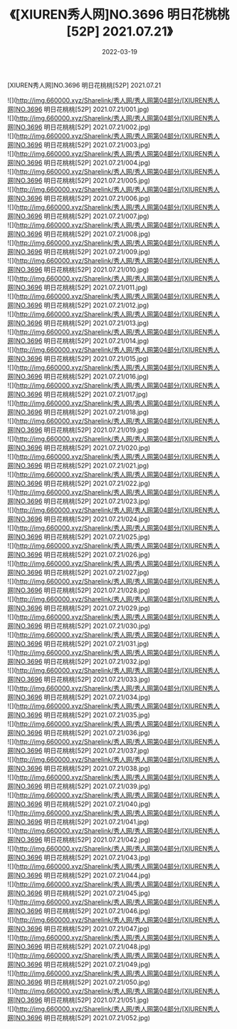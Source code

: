 ﻿---
layout: post
title:  《[XIUREN秀人网]NO.3696 明日花桃桃[52P] 2021.07.21》
date:   2022-03-19
img: http://img.660000.xyz/Sharelink/秀人网/秀人网第04部分/[XIUREN秀人网]NO.3696 明日花桃桃[52P] 2021.07.21/000.jpg
categories: [美女, 清纯, 唯美]
---

[XIUREN秀人网]NO.3696 明日花桃桃[52P] 2021.07.21

 ![](http://img.660000.xyz/Sharelink/秀人网/秀人网第04部分/[XIUREN秀人网]NO.3696 明日花桃桃[52P] 2021.07.21/001.jpg) <br>![](http://img.660000.xyz/Sharelink/秀人网/秀人网第04部分/[XIUREN秀人网]NO.3696 明日花桃桃[52P] 2021.07.21/002.jpg) <br>![](http://img.660000.xyz/Sharelink/秀人网/秀人网第04部分/[XIUREN秀人网]NO.3696 明日花桃桃[52P] 2021.07.21/003.jpg) <br>![](http://img.660000.xyz/Sharelink/秀人网/秀人网第04部分/[XIUREN秀人网]NO.3696 明日花桃桃[52P] 2021.07.21/004.jpg) <br>![](http://img.660000.xyz/Sharelink/秀人网/秀人网第04部分/[XIUREN秀人网]NO.3696 明日花桃桃[52P] 2021.07.21/005.jpg) <br>![](http://img.660000.xyz/Sharelink/秀人网/秀人网第04部分/[XIUREN秀人网]NO.3696 明日花桃桃[52P] 2021.07.21/006.jpg) <br>![](http://img.660000.xyz/Sharelink/秀人网/秀人网第04部分/[XIUREN秀人网]NO.3696 明日花桃桃[52P] 2021.07.21/007.jpg) <br>![](http://img.660000.xyz/Sharelink/秀人网/秀人网第04部分/[XIUREN秀人网]NO.3696 明日花桃桃[52P] 2021.07.21/008.jpg) <br>![](http://img.660000.xyz/Sharelink/秀人网/秀人网第04部分/[XIUREN秀人网]NO.3696 明日花桃桃[52P] 2021.07.21/009.jpg) <br>![](http://img.660000.xyz/Sharelink/秀人网/秀人网第04部分/[XIUREN秀人网]NO.3696 明日花桃桃[52P] 2021.07.21/010.jpg) <br>![](http://img.660000.xyz/Sharelink/秀人网/秀人网第04部分/[XIUREN秀人网]NO.3696 明日花桃桃[52P] 2021.07.21/011.jpg) <br>![](http://img.660000.xyz/Sharelink/秀人网/秀人网第04部分/[XIUREN秀人网]NO.3696 明日花桃桃[52P] 2021.07.21/012.jpg) <br>![](http://img.660000.xyz/Sharelink/秀人网/秀人网第04部分/[XIUREN秀人网]NO.3696 明日花桃桃[52P] 2021.07.21/013.jpg) <br>![](http://img.660000.xyz/Sharelink/秀人网/秀人网第04部分/[XIUREN秀人网]NO.3696 明日花桃桃[52P] 2021.07.21/014.jpg) <br>![](http://img.660000.xyz/Sharelink/秀人网/秀人网第04部分/[XIUREN秀人网]NO.3696 明日花桃桃[52P] 2021.07.21/015.jpg) <br>![](http://img.660000.xyz/Sharelink/秀人网/秀人网第04部分/[XIUREN秀人网]NO.3696 明日花桃桃[52P] 2021.07.21/016.jpg) <br>![](http://img.660000.xyz/Sharelink/秀人网/秀人网第04部分/[XIUREN秀人网]NO.3696 明日花桃桃[52P] 2021.07.21/017.jpg) <br>![](http://img.660000.xyz/Sharelink/秀人网/秀人网第04部分/[XIUREN秀人网]NO.3696 明日花桃桃[52P] 2021.07.21/018.jpg) <br>![](http://img.660000.xyz/Sharelink/秀人网/秀人网第04部分/[XIUREN秀人网]NO.3696 明日花桃桃[52P] 2021.07.21/019.jpg) <br>![](http://img.660000.xyz/Sharelink/秀人网/秀人网第04部分/[XIUREN秀人网]NO.3696 明日花桃桃[52P] 2021.07.21/020.jpg) <br>![](http://img.660000.xyz/Sharelink/秀人网/秀人网第04部分/[XIUREN秀人网]NO.3696 明日花桃桃[52P] 2021.07.21/021.jpg) <br>![](http://img.660000.xyz/Sharelink/秀人网/秀人网第04部分/[XIUREN秀人网]NO.3696 明日花桃桃[52P] 2021.07.21/022.jpg) <br>![](http://img.660000.xyz/Sharelink/秀人网/秀人网第04部分/[XIUREN秀人网]NO.3696 明日花桃桃[52P] 2021.07.21/023.jpg) <br>![](http://img.660000.xyz/Sharelink/秀人网/秀人网第04部分/[XIUREN秀人网]NO.3696 明日花桃桃[52P] 2021.07.21/024.jpg) <br>![](http://img.660000.xyz/Sharelink/秀人网/秀人网第04部分/[XIUREN秀人网]NO.3696 明日花桃桃[52P] 2021.07.21/025.jpg) <br>![](http://img.660000.xyz/Sharelink/秀人网/秀人网第04部分/[XIUREN秀人网]NO.3696 明日花桃桃[52P] 2021.07.21/026.jpg) <br>![](http://img.660000.xyz/Sharelink/秀人网/秀人网第04部分/[XIUREN秀人网]NO.3696 明日花桃桃[52P] 2021.07.21/027.jpg) <br>![](http://img.660000.xyz/Sharelink/秀人网/秀人网第04部分/[XIUREN秀人网]NO.3696 明日花桃桃[52P] 2021.07.21/028.jpg) <br>![](http://img.660000.xyz/Sharelink/秀人网/秀人网第04部分/[XIUREN秀人网]NO.3696 明日花桃桃[52P] 2021.07.21/029.jpg) <br>![](http://img.660000.xyz/Sharelink/秀人网/秀人网第04部分/[XIUREN秀人网]NO.3696 明日花桃桃[52P] 2021.07.21/030.jpg) <br>![](http://img.660000.xyz/Sharelink/秀人网/秀人网第04部分/[XIUREN秀人网]NO.3696 明日花桃桃[52P] 2021.07.21/031.jpg) <br>![](http://img.660000.xyz/Sharelink/秀人网/秀人网第04部分/[XIUREN秀人网]NO.3696 明日花桃桃[52P] 2021.07.21/032.jpg) <br>![](http://img.660000.xyz/Sharelink/秀人网/秀人网第04部分/[XIUREN秀人网]NO.3696 明日花桃桃[52P] 2021.07.21/033.jpg) <br>![](http://img.660000.xyz/Sharelink/秀人网/秀人网第04部分/[XIUREN秀人网]NO.3696 明日花桃桃[52P] 2021.07.21/034.jpg) <br>![](http://img.660000.xyz/Sharelink/秀人网/秀人网第04部分/[XIUREN秀人网]NO.3696 明日花桃桃[52P] 2021.07.21/035.jpg) <br>![](http://img.660000.xyz/Sharelink/秀人网/秀人网第04部分/[XIUREN秀人网]NO.3696 明日花桃桃[52P] 2021.07.21/036.jpg) <br>![](http://img.660000.xyz/Sharelink/秀人网/秀人网第04部分/[XIUREN秀人网]NO.3696 明日花桃桃[52P] 2021.07.21/037.jpg) <br>![](http://img.660000.xyz/Sharelink/秀人网/秀人网第04部分/[XIUREN秀人网]NO.3696 明日花桃桃[52P] 2021.07.21/038.jpg) <br>![](http://img.660000.xyz/Sharelink/秀人网/秀人网第04部分/[XIUREN秀人网]NO.3696 明日花桃桃[52P] 2021.07.21/039.jpg) <br>![](http://img.660000.xyz/Sharelink/秀人网/秀人网第04部分/[XIUREN秀人网]NO.3696 明日花桃桃[52P] 2021.07.21/040.jpg) <br>![](http://img.660000.xyz/Sharelink/秀人网/秀人网第04部分/[XIUREN秀人网]NO.3696 明日花桃桃[52P] 2021.07.21/041.jpg) <br>![](http://img.660000.xyz/Sharelink/秀人网/秀人网第04部分/[XIUREN秀人网]NO.3696 明日花桃桃[52P] 2021.07.21/042.jpg) <br>![](http://img.660000.xyz/Sharelink/秀人网/秀人网第04部分/[XIUREN秀人网]NO.3696 明日花桃桃[52P] 2021.07.21/043.jpg) <br>![](http://img.660000.xyz/Sharelink/秀人网/秀人网第04部分/[XIUREN秀人网]NO.3696 明日花桃桃[52P] 2021.07.21/044.jpg) <br>![](http://img.660000.xyz/Sharelink/秀人网/秀人网第04部分/[XIUREN秀人网]NO.3696 明日花桃桃[52P] 2021.07.21/045.jpg) <br>![](http://img.660000.xyz/Sharelink/秀人网/秀人网第04部分/[XIUREN秀人网]NO.3696 明日花桃桃[52P] 2021.07.21/046.jpg) <br>![](http://img.660000.xyz/Sharelink/秀人网/秀人网第04部分/[XIUREN秀人网]NO.3696 明日花桃桃[52P] 2021.07.21/047.jpg) <br>![](http://img.660000.xyz/Sharelink/秀人网/秀人网第04部分/[XIUREN秀人网]NO.3696 明日花桃桃[52P] 2021.07.21/048.jpg) <br>![](http://img.660000.xyz/Sharelink/秀人网/秀人网第04部分/[XIUREN秀人网]NO.3696 明日花桃桃[52P] 2021.07.21/049.jpg) <br>![](http://img.660000.xyz/Sharelink/秀人网/秀人网第04部分/[XIUREN秀人网]NO.3696 明日花桃桃[52P] 2021.07.21/050.jpg) <br>![](http://img.660000.xyz/Sharelink/秀人网/秀人网第04部分/[XIUREN秀人网]NO.3696 明日花桃桃[52P] 2021.07.21/051.jpg) <br>![](http://img.660000.xyz/Sharelink/秀人网/秀人网第04部分/[XIUREN秀人网]NO.3696 明日花桃桃[52P] 2021.07.21/052.jpg) <br>